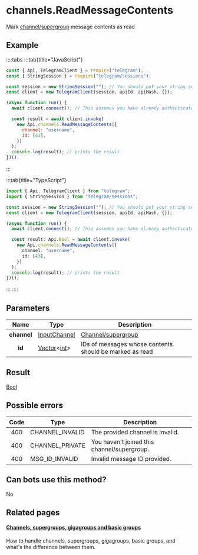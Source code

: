 # channels.ReadMessageContents

Mark [channel/supergroup](https://core.telegram.org/api/channel) message contents as read

## Example

::::tabs
:::tab{title="JavaScript"}

```js
const { Api, TelegramClient } = require("telegram");
const { StringSession } = require("telegram/sessions");

const session = new StringSession(""); // You should put your string session here
const client = new TelegramClient(session, apiId, apiHash, {});

(async function run() {
  await client.connect(); // This assumes you have already authenticated with .start()

  const result = await client.invoke(
    new Api.channels.ReadMessageContents({
      channel: "username",
      id: [43],
    })
  );
  console.log(result); // prints the result
})();
```

:::

:::tab{title="TypeScript"}

```ts
import { Api, TelegramClient } from "telegram";
import { StringSession } from "telegram/sessions";

const session = new StringSession(""); // You should put your string session here
const client = new TelegramClient(session, apiId, apiHash, {});

(async function run() {
  await client.connect(); // This assumes you have already authenticated with .start()

  const result: Api.Bool = await client.invoke(
    new Api.channels.ReadMessageContents({
      channel: "username",
      id: [43],
    })
  );
  console.log(result); // prints the result
})();
```

:::
::::

## Parameters

|    Name     | Type                                                                                           | Description                                                 |
| :---------: | ---------------------------------------------------------------------------------------------- | ----------------------------------------------------------- |
| **channel** | [InputChannel](https://core.telegram.org/type/InputChannel)                                    | [Channel/supergroup](https://core.telegram.org/api/channel) |
|   **id**    | [Vector](https://core.telegram.org/type/Vector%20t)<[int](https://core.telegram.org/type/int)> | IDs of messages whose contents should be marked as read     |

## Result

[Bool](https://core.telegram.org/type/Bool)

## Possible errors

| Code | Type            | Description                                 |
| :--: | --------------- | ------------------------------------------- |
| 400  | CHANNEL_INVALID | The provided channel is invalid.            |
| 400  | CHANNEL_PRIVATE | You haven't joined this channel/supergroup. |
| 400  | MSG_ID_INVALID  | Invalid message ID provided.                |

## Can bots use this method?

No

## Related pages

#### [Channels, supergroups, gigagroups and basic groups](https://core.telegram.org/api/channel)

How to handle channels, supergroups, gigagroups, basic groups, and what's the difference between them.
